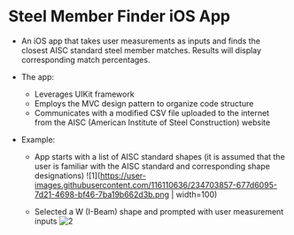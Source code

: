 # Steel Member Finder iOS App

* An iOS app that takes user measurements as inputs and finds the closest AISC standard steel member matches. Results will display corresponding match percentages.
* The app:
  * Leverages UIKit framework
  * Employs the MVC design pattern to organize code structure
  * Communicates with a modified CSV file uploaded to the internet from the AISC (American Institute of Steel Construction) website

* Example:
  * App starts with a list of AISC standard shapes (it is assumed that the user is familiar with the AISC standard and corresponding shape designations)
  ![1](https://user-images.githubusercontent.com/116110636/234703857-677d6095-7d21-4698-bf46-7ba19b662d3b.png | width=100)
  
  * Selected a W (I-Beam) shape and prompted with user measurement inputs
  ![2](https://user-images.githubusercontent.com/116110636/234704012-76e1fe1f-0cb9-4330-affb-b6dd58125c05.png)
